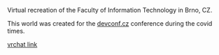 Virtual recreation of the Faculty of Information Technology in Brno, CZ.

This world was created for the [devconf.cz](https://devconf.cz) conference during the covid times.

[vrchat link](https://vrchat.com/home/world/wrld_04676669-9d7b-405a-93f2-17c453591c8c)
